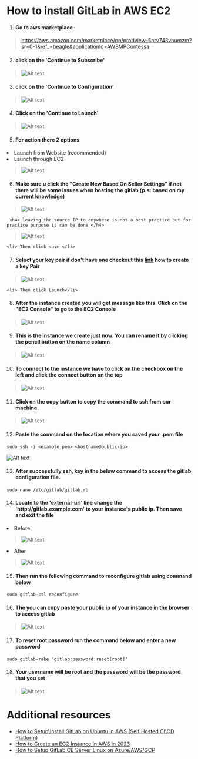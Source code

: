 

<h1>How to install GitLab in AWS EC2</h1>

1. <h4> Go to aws marketplace : </h4>

> <https://aws.amazon.com/marketplace/pp/prodview-5prv743vhumzm?sr=0-1&ref_=beagle&applicationId=AWSMPContessa>

2. <h4> click on the 'Continue to Subscribe'</h4>

> ![Alt text](image.png)

3. <h4>click on the 'Continue to Configuration'</h4>

> ![Alt text](image-1.png)

4. <h4>Click on the 'Continue to Launch'</h4>

> ![Alt text](image-2.png)

5. <h4>For action there 2 options</h4>

<li>Launch from Website (recommended)</li>
<li>Launch through EC2 </li>

> ![Alt text](image-3.png)

6. <h4>Make sure u click the "Create New Based On Seller Settings" if not there will be some issues when hosting the gitlab (p.s: based on my current knowledge) </h4>

> ![Alt text](image-4.png)

     <h4> leaving the source IP to anywhere is not a best practice but for practice purpose it can be done </h4>

> ![Alt text](image-5.png)

    <li> Then click save </li>

7. <h4>Select your key pair if don't have one checkout this <a href ='https://youtu.be/0Gz-PUnEUF0?si=oLEpVGrPryO18BHc&t=247'>link</a> how to create a key Pair</h4>

> ![Alt text](image-7.png)

    <li> Then click Launch</li>

8. <h4>After the instance created you will get message like this. Click on the "EC2 Console" to go to the EC2 Console</h4>

> ![Alt text](image-8.png)

9. <h4>This is the instance we create just now. You can rename it by clicking the pencil button on the name column</h4>

> ![Alt text](image-10.png)

10. <h4>To connect to the instance we have to click on the checkbox on the left and click the connect button on the top<h4>

> ![Alt text](image-11.png)

11. <h4>Click on the copy button to copy the command to ssh from our machine.</h4>

> ![Alt text](image-12.png)

12. <h4>Paste the command on the location where you saved your .pem file</h4>

```
sudo ssh -i <example.pem> <hostname@public-ip>
```

![Alt text](image-13.png)

13. <h4>After successfully ssh, key in the below command to access the gitlab configuration file.</h4>

```
sudo nano /etc/gitlab/gitlab.rb
```

14. <h4>Locate to the 'external-url' line change the 'http://gitlab.example.com' to your instance's public ip. Then save and exit the file </h4>

<li>Before</li>

> ![Alt text](image-14.png)

<li>After</li>

> ![Alt text](image-15.png)

15. <h4>Then run the following command to reconfigure gitlab using command below </h4>

```
sudo gitlab-ctl reconfigure
```

16. <h4> The you can copy paste your public ip of your instance in the browser to access gitlab</h4>
> ![Alt text](image-16.png)

17. <h4>To reset root password run the command below and enter a new password</h4>

```
sudo gitlab-rake 'gitlab:password:reset[root]'
```

18. <h4>Your username will be root and the password will be the password that you set</h4>

> ![Alt text](image-17.png)

<h1>Additional resources</h1>

<ul>
<li><a href ='https://youtu.be/LCyTCoZ2YoI?si=yFgd5qWd1QiMhJFk'>How to Setup\Install GitLab on Ubuntu in AWS (Self Hosted CI\CD Platform)</a></li>
<li><a href ='https://youtu.be/0Gz-PUnEUF0?si=wezF9Gan2fDP08Ib'>How to Create an EC2 Instance in AWS in 2023</a></li>

<li><a href ='https://cloudinfrastructureservices.co.uk/how-to-setup-gitlab-ce-server-on-azure-aws-gcp/'>How to Setup GitLab CE Server Linux on Azure/AWS/GCP
</a></li>
</ul>
